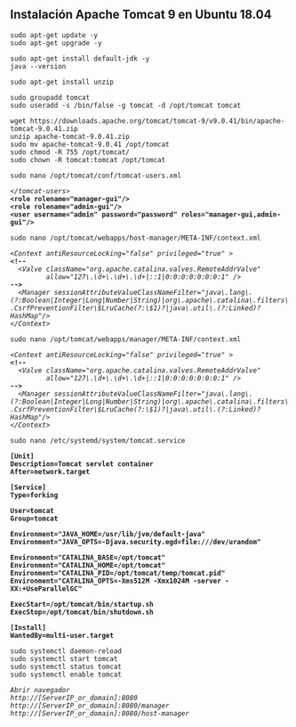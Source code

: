 ## Instalación Apache Tomcat 9 en Ubuntu 18.04

```
sudo apt-get update -y
sudo apt-get upgrade -y
```
```
sudo apt-get install default-jdk -y
java --version
```
```
sudo apt-get install unzip
```
```
sudo groupadd tomcat
sudo useradd -s /bin/false -g tomcat -d /opt/tomcat tomcat
``` 
```
wget https://downloads.apache.org/tomcat/tomcat-9/v9.0.41/bin/apache-tomcat-9.0.41.zip
unzip apache-tomcat-9.0.41.zip
sudo mv apache-tomcat-9.0.41 /opt/tomcat
sudo chmod -R 755 /opt/tomcat/
sudo chown -R tomcat:tomcat /opt/tomcat
``` 
```
sudo nano /opt/tomcat/conf/tomcat-users.xml
```
*`</tomcat-users>`*<br/> 
**`<role rolename="manager-gui"/>`**<br/>
**`<role rolename="admin-gui"/>`**<br/> 
**`<user username="admin" password="password" roles="manager-gui,admin-gui"/>`**
```
sudo nano /opt/tomcat/webapps/host-manager/META-INF/context.xml
```
*`<Context antiResourceLocking="false" privileged="true" >`*<br/>
**`<!--`**<br/>
*`  <Valve className="org.apache.catalina.valves.RemoteAddrValve"`*<br/>
*`         allow="127\.\d+\.\d+\.\d+|::1|0:0:0:0:0:0:0:1" />`*<br/>
**`-->`**<br/>
*`  <Manager sessionAttributeValueClassNameFilter="java\.lang\.(?:Boolean|Integer|Long|Number|String)|org\.apache\.catalina\.filters\.CsrfPreventionFilter\$LruCache(?:\$1)?|java\.util\.(?:Linked)?HashMap"/>`*<br/>
*`</Context>`*
```
sudo nano /opt/tomcat/webapps/manager/META-INF/context.xml
```
*`<Context antiResourceLocking="false" privileged="true" >`*<br/>
**`<!--`**<br/>
*`  <Valve className="org.apache.catalina.valves.RemoteAddrValve"`*<br/>
*`         allow="127\.\d+\.\d+\.\d+|::1|0:0:0:0:0:0:0:1" />`*<br/>
**`-->`**<br/>
*`  <Manager sessionAttributeValueClassNameFilter="java\.lang\.(?:Boolean|Integer|Long|Number|String)|org\.apache\.catalina\.filters\.CsrfPreventionFilter\$LruCache(?:\$1)?|java\.util\.(?:Linked)?HashMap"/>`*<br/>
*`</Context>`*
```
sudo nano /etc/systemd/system/tomcat.service
```
**`[Unit]`**<br/>
**`Description=Tomcat servlet container`**<br/>
**`After=network.target`**<br/>

**`[Service]`**<br/>
**`Type=forking`**<br/>

**`User=tomcat`**<br/>
**`Group=tomcat`**<br/>

**`Environment="JAVA_HOME=/usr/lib/jvm/default-java"`**<br/>
**`Environment="JAVA_OPTS=-Djava.security.egd=file:///dev/urandom"`**<br/>

**`Environment="CATALINA_BASE=/opt/tomcat"`**<br/>
**`Environment="CATALINA_HOME=/opt/tomcat"`**<br/>
**`Environment="CATALINA_PID=/opt/tomcat/temp/tomcat.pid"`**<br/>
**`Environment="CATALINA_OPTS=-Xms512M -Xmx1024M -server -XX:+UseParallelGC"`**<br/>

**`ExecStart=/opt/tomcat/bin/startup.sh`**<br/>
**`ExecStop=/opt/tomcat/bin/shutdown.sh`**<br/>

**`[Install]`**<br/>
**`WantedBy=multi-user.target`**<br/>
```
sudo systemctl daemon-reload
sudo systemctl start tomcat
sudo systemctl status tomcat
sudo systemctl enable tomcat
```
*`Abrir navegador`*<br/>
*`http://[ServerIP_or_domain]:8080`*<br/>
*`http://[ServerIP_or_domain]:8080/manager`*<br/>
*`http://[ServerIP_or_domain]:8080/host-manager`*



